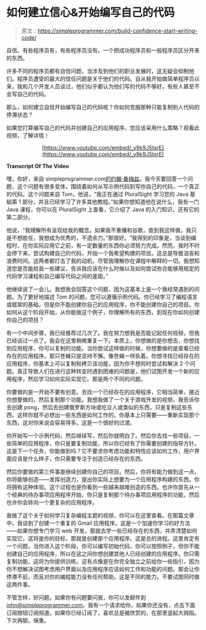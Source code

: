 # 如何建立信心&开始编写自己的代码

> 原文：<https://simpleprogrammer.com/build-confidence-start-writing-code/>

自信。有些程序员有，有些程序员没有。一个把成功程序员和一般程序员区分开来的东西。

许多不同的程序员都有自信问题，当涉及到他们的职业发展时，这无疑会抑制他们。程序员遭受的最大的信任问题是关于他们的代码。自从我开始做简单程序员以来，我和几个开发人员谈过，他们似乎都认为他们写的代码不够好。有些人甚至不会写自己的代码。

那么，如何建立自信开始编写自己的代码呢？你如何克服那种只能复制别人代码的停滞状态？

如果您打算编写自己的代码并创建自己的应用程序，您应该采用什么策略？观看此视频，了解详情！

<center>

[https://www.youtube.com/embed/_y9k9J5lqrE](https://www.youtube.com/embed/_y9k9J5lqrE)

</center>

**Transcript Of The Video**

嘿，你好，来自 simpleprogrammer.com[的约翰·桑梅兹](https://simpleprogrammer.com)。我今天要回答一个问题，这个问题有很多变体，围绕着如何从写示例代码到写你自己的代码，一个真正的代码。这个问题来自 Tom，他说，“我正在通过 PluralSight 学习您的 Java 基础第 1 部分，并且已经学习了许多其他教程。”如果你想知道他在说什么，我有一门 Java 课程，你可以在 PluralSight 上查看，它介绍了 Java 的入门知识，还有它的第二部分。

他说，“我理解所有呈现给我的概念。如果我不重播和谷歌，直到我这样做，我只是不想胜任，我想成为优秀的，不遗余力。”那很好。“我得到的印象是，当谈到编程时，在你实际应用它之前，有一定数量的东西你必须努力完成。然而，我时不时会停下来，尝试构建自己的代码，开始一个我希望构建的项目。这总是导致沮丧和浪费时间。这两者都打击了我的动机，尽管我理解你在课程中解释的一切。我想知道您是否能给我一些建议，告诉我应该在什么时候以及如何尝试弥合能够用规定的代码学习课程和自己编写代码之间的差距。”

他继续说了一会儿。我想我会回答这个问题，因为这基本上是一个我经常遇到的问题。为了更好地描述 Tom 的问题，您可以遵循示例代码。你已经学习了编程语言或框架的基础，但是你不能创建你自己的应用程序，你不能创建你自己的项目。你如何从这个阶段开始，从你能做这个例子，你理解所有的东西，到现在你如何创建你自己的项目？

有一个中间步骤，我已经推荐过几次了。我在努力想我是否能记起任何视频，但我已经谈过一点了。我会在这里稍微重复一下。本质上，你想做的是你想去，你想找到应用程序，你可以复制的功能。当你尝试这样做的时候，你想要做的是查看已经存在的应用程序。那只苍蝇只是坚持不懈。像苍蝇一样执着。你想寻找已经存在的应用程序，你基本上可以复制和拷贝该功能，因为你不想同时尝试和解决 2 个问题。真正导致人们在进行这种转变时遇到困难的问题是，他们试图开发一个新的应用程序，然后学习如何实际实现它。那是两个不同的问题。

你要做的是一开始不要有创意。去找一个已经存在的应用程序，它相当简单，接近你想要做的，然后复制那个功能。我想我做了一个关于游戏开发的视频，我告诉你去创建 pong，然后去创建俄罗斯方块或吃豆人或类似的东西，只是复制这些东西，这样你就不必想出一些东西是如何工作的。你基本上只需要——重新实现那个东西，这对你来说会容易得多。这是一个很好的过渡。

你开始写一个示例代码，然后继续写，然后你就明白了。然后你去找一些项目，一些简单的应用程序，你只是要复制功能，所以你已经有了你需要创建的指导方针。这是下一个任务，你能做到吗？它不要求你考虑功能和特性应该如何工作，用户界面应该是什么样子，你只需要专注于创造已经存在的东西。

然后你要做的第三件事是继续创建你自己的项目。然后，你将有能力做到这一点，你将能够创造——发挥创造力，提出你实际上想要为一个应用程序构建的东西，你将拥有这种体验。这个过程也是你看到一些越来越难创造的东西。也许你首先从一个经典的待办事项应用程序开始，你只是复制那个待办事项应用程序的功能，然后也许你会转向一个更复杂的应用程序。

我做了这个关于如何学习复杂编程主题的视频，你可以在这里查看。在那篇文章中，我谈到了创建一个重复的 Gmail 应用程序。这是一个加速你学习的好方法——如果你想专门学习 web 开发，那就去学一些已经存在的东西，并弄清楚如何实现它，这将是你的目标，那就是创建那个应用程序。这是总的进程。这里肯定有一个问题，当你进入这个阶段，你可以编写初始代码，你可以按照例子，但你不能创建自己的应用程序，所以在这之间你想创建其他人已经创建的应用程序。你只需复制功能，这将为你提供训练。这有点像是在你完全独立之前给你一些指引，因为你不想解决试图考虑用户界面以及应用程序应该如何工作和功能的问题。那会让你停滞不前，而且对你的编程能力没有任何帮助。这是不同的能力。不要试图同时做这两件事。

不管怎样，好问题。如果你有问题要问我，你可以发邮件到[john@simpleprogrammer.com](mailto:john@simpleprogrammer.com)。我有一个请求给你，如果你还没有，点击下面订阅按钮订阅频道。如果你已经订阅了，喜欢总是被欣赏的，在那里竖起大拇指。下次再聊。保重。